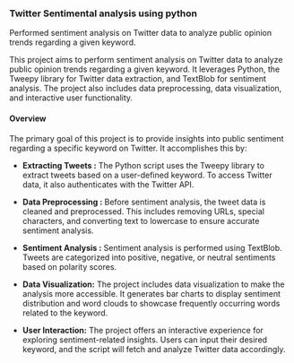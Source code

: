 ### Twitter Sentimental analysis using python

Performed sentiment analysis on Twitter data to analyze public opinion trends regarding a given keyword.

This project aims to perform sentiment analysis on Twitter data to analyze public opinion trends regarding a given keyword. It leverages Python, the Tweepy library for Twitter data extraction, and TextBlob for sentiment analysis. The project also includes data preprocessing, data visualization, and interactive user functionality.

#### Overview
The primary goal of this project is to provide insights into public sentiment regarding a specific keyword on Twitter. It accomplishes this by:

* __Extracting Tweets :__ The Python script uses the Tweepy library to extract tweets based on a user-defined keyword. To access Twitter data, it also authenticates with the Twitter API.

* __Data Preprocessing :__ Before sentiment analysis, the tweet data is cleaned and preprocessed. This includes removing URLs, special characters, and converting text to lowercase to ensure accurate sentiment analysis.

* __Sentiment Analysis :__ Sentiment analysis is performed using TextBlob. Tweets are categorized into positive, negative, or neutral sentiments based on polarity scores.

* __Data Visualization:__ The project includes data visualization to make the analysis more accessible. It generates bar charts to display sentiment distribution and word clouds to showcase frequently occurring words related to the keyword.

* __User Interaction:__ The project offers an interactive experience for exploring sentiment-related insights. Users can input their desired keyword, and the script will fetch and analyze Twitter data accordingly. 
